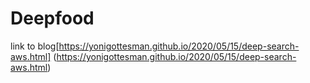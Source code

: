 # Deepfood
link to blog[https://yonigottesman.github.io/2020/05/15/deep-search-aws.html] (https://yonigottesman.github.io/2020/05/15/deep-search-aws.html)
